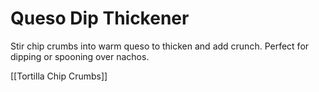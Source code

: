 # Queso Dip Thickener

Stir chip crumbs into warm queso to thicken and add crunch. Perfect for dipping or spooning over nachos.

[[Tortilla Chip Crumbs]]